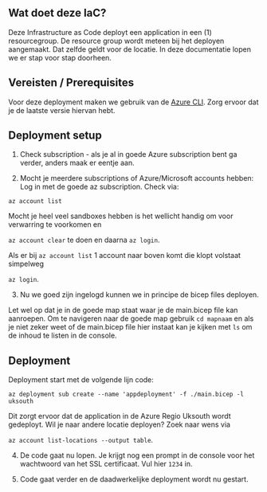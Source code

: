 ## Wat doet deze IaC?
Deze Infrastructure as Code deployt een application in een (1) resourcegroup. De resource group wordt meteen bij het deployen aangemaakt. Dat zelfde geldt voor de locatie. In deze documentatie lopen we er stap voor stap doorheen.

## Vereisten / Prerequisites
Voor deze deployment maken we gebruik van de [Azure CLI](https://learn.microsoft.com/en-us/cli/azure/install-azure-cli). Zorg ervoor dat je de laatste versie hiervan hebt. 

## Deployment setup
1. Check subscription - als je al in goede Azure subscription bent ga verder, anders maak er eentje aan. 

2. Mocht je meerdere subscriptions of Azure/Microsoft accounts hebben: Log in met de goede az subscription. Check via: 

`az account list` 

Mocht je heel veel sandboxes hebben is het wellicht handig om voor verwarring te voorkomen en 

`az account clear` te doen en daarna `az login`. 

Als er bij `az account list` 1 account naar boven komt die klopt volstaat simpelweg

 `az login`. 

3. Nu we goed zijn ingelogd kunnen we in principe de bicep files deployen.

Let wel op dat je in de goede map staat waar je de main.bicep file kan aanroepen. 
Om te navigeren naar de goede map gebruik `cd mapnaam` en als je niet zeker weet of de main.bicep file hier instaat kan je kijken met `ls` om de inhoud te listen in de console. 

## Deployment
Deployment start met de volgende lijn code: 

`az deployment sub create --name 'appdeployment' -f ./main.bicep -l uksouth`

Dit zorgt ervoor dat de application in de Azure Regio Uksouth wordt gedeployt. Wil je naar andere locatie deployen? Zoek naar wens via 

`az account list-locations --output table`. 

4. De code gaat nu lopen. Je krijgt nog een prompt in de console voor het wachtwoord van het SSL certificaat. Vul hier `1234` in.

5. Code gaat verder en de daadwerkelijke deployment wordt nu gestart. 

